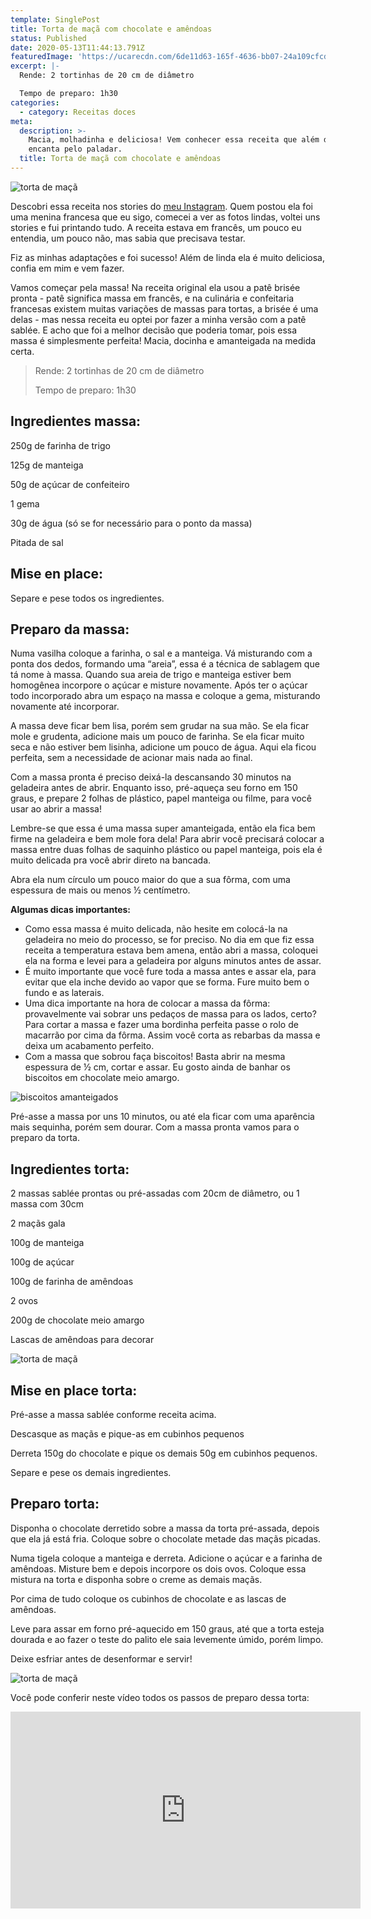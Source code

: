 ```yaml
---
template: SinglePost
title: Torta de maçã com chocolate e amêndoas
status: Published
date: 2020-05-13T11:44:13.791Z
featuredImage: 'https://ucarecdn.com/6de11d63-165f-4636-bb07-24a109cfcd15/'
excerpt: |-
  Rende: 2 tortinhas de 20 cm de diâmetro 

  Tempo de preparo: 1h30 
categories:
  - category: Receitas doces
meta:
  description: >-
    Macia, molhadinha e deliciosa! Vem conhecer essa receita que além de linda,
    encanta pelo paladar.
  title: Torta de maçã com chocolate e amêndoas
---
```

![torta de maçã](https://ucarecdn.com/f690b5a1-5665-435b-88eb-06bf1624cfd7/)

Descobri essa receita nos stories do [meu Instagram](https://www.instagram.com/paolafabeni/). Quem postou ela foi uma menina francesa que eu sigo, comecei a ver as fotos lindas, voltei uns stories e fui printando tudo. A receita estava em francês, um pouco eu entendia, um pouco não, mas sabia que precisava testar. 

Fiz as minhas adaptações e foi sucesso! Além de linda ela é muito deliciosa, confia em mim e vem fazer. 

Vamos começar pela massa! Na receita original ela usou a patê brisée pronta - patê significa massa em francês, e na culinária e confeitaria francesas existem muitas variações de massas para tortas, a brisée é uma delas - mas nessa receita eu optei por fazer a minha versão com a patê sablée. E acho que foi a melhor decisão que poderia tomar, pois essa massa é simplesmente perfeita! Macia, docinha e amanteigada na medida certa.  

> Rende: 2 tortinhas de 20 cm de diâmetro 
>
> Tempo de preparo: 1h30 

## Ingredientes massa:

250g de farinha de trigo 

125g de manteiga 

50g de açúcar de confeiteiro 

1 gema 

30g de água (só se for necessário para o ponto da massa) 

Pitada de sal 

## Mise en place:

Separe e pese todos os ingredientes. 

## Preparo da massa:

Numa vasilha coloque a farinha, o sal e a manteiga. Vá misturando com a ponta dos dedos, formando uma “areia”, essa é a técnica de sablagem que tá nome à massa. Quando sua areia de trigo e manteiga estiver bem homogênea incorpore o açúcar e misture novamente. Após ter o açúcar todo incorporado abra um espaço na massa e coloque a gema, misturando novamente até incorporar. 

A massa deve ficar bem lisa, porém sem grudar na sua mão. Se ela ficar mole e grudenta, adicione mais um pouco de farinha. Se ela ficar muito seca e não estiver bem lisinha, adicione um pouco de água. Aqui ela ficou perfeita, sem a necessidade de acionar mais nada ao final. 

Com a massa pronta é preciso deixá-la descansando 30 minutos na geladeira antes de abrir. Enquanto isso, pré-aqueça seu forno em 150 graus, e prepare 2 folhas de plástico, papel manteiga ou filme, para você usar ao abrir a massa! 

Lembre-se que essa é uma massa super amanteigada, então ela fica bem firme na geladeira e bem mole fora dela! Para abrir você precisará colocar a massa entre duas folhas de saquinho plástico ou papel manteiga, pois ela é muito delicada pra você abrir direto na bancada. 

Abra ela num círculo um pouco maior do que a sua fôrma, com uma espessura de mais ou menos ½ centímetro.  

**Algumas dicas importantes:**  

* Como essa massa é muito delicada, não hesite em colocá-la na geladeira no meio do processo, se for preciso. No dia em que fiz essa receita a temperatura estava bem amena, então abri a massa, coloquei ela na forma e levei para a geladeira por alguns minutos antes de assar. 
* É muito importante que você fure toda a massa antes e assar ela, para evitar que ela inche devido ao vapor que se forma. Fure muito bem o fundo e as laterais. 
* Uma dica importante na hora de colocar a massa da fôrma: provavelmente vai sobrar uns pedaços de massa para os lados, certo? Para cortar a massa e fazer uma bordinha perfeita passe o rolo de macarrão por cima da fôrma. Assim você corta as rebarbas da massa e deixa um acabamento perfeito. 
* Com a massa que sobrou faça biscoitos! Basta abrir na mesma espessura de ½ cm, cortar e assar. Eu gosto ainda de banhar os biscoitos em chocolate meio amargo. 

![biscoitos amanteigados](https://ucarecdn.com/fe305cde-4b14-46e2-a651-7e9275dca7a5/)

Pré-asse a massa por uns 10 minutos, ou até ela ficar com uma aparência mais sequinha, porém sem dourar. Com a massa pronta vamos para o preparo da torta. 

## Ingredientes torta:

2 massas sablée prontas ou pré-assadas com 20cm de diâmetro, ou 1 massa com 30cm 

2 maçãs gala 

100g de manteiga 

100g de açúcar 

100g de farinha de amêndoas 

2 ovos 

200g de chocolate meio amargo 

Lascas de amêndoas para decorar 

![torta de maçã](https://ucarecdn.com/17133c34-e1ef-4f08-b0d5-a9a705b668c2/)

## Mise en place torta:

Pré-asse a massa sablée conforme receita acima. 

Descasque as maçãs e pique-as em cubinhos pequenos 

Derreta 150g do chocolate e pique os demais 50g em cubinhos pequenos. 

Separe e pese os demais ingredientes. 

## Preparo torta:

Disponha o chocolate derretido sobre a massa da torta pré-assada, depois que ela já está fria. Coloque sobre o chocolate metade das maçãs picadas. 

Numa tigela coloque a manteiga e derreta. Adicione o açúcar e a farinha de amêndoas. Misture bem e depois incorpore os dois ovos. Coloque essa mistura na torta e disponha sobre o creme as demais maçãs.  

Por cima de tudo coloque os cubinhos de chocolate e as lascas de amêndoas. 

Leve para assar em forno pré-aquecido em 150 graus, até que a torta esteja dourada e ao fazer o teste do palito ele saia levemente úmido, porém limpo. 

Deixe esfriar antes de desenformar e servir! 

![torta de maçã](https://ucarecdn.com/f0315766-361f-4868-9d84-8ca1cdfa1adc/)



Você pode conferir neste vídeo todos os passos de preparo dessa torta:

<iframe width="560" height="315" src="https://www.youtube.com/embed/EQXx9RPINXE" frameborder="0" allow="accelerometer; autoplay; encrypted-media; gyroscope; picture-in-picture" allowfullscreen></iframe>
